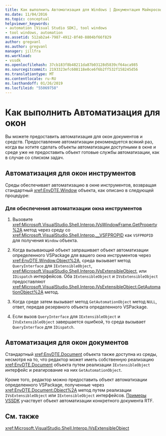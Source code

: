 ```yaml
---
title: Как выполнить Автоматизация для Windows | Документация Майкрософт
ms.date: 11/04/2016
ms.topic: conceptual
helpviewer_keywords:
- automation [Visual Studio SDK], tool windows
- tool windows, automation
ms.assetid: 512ab2a4-7987-4912-8f40-8804bf66f829
author: gregvanl
ms.author: gregvanl
manager: jillfra
ms.workload:
- vssdk
ms.openlocfilehash: 37cb183f8b48211da87b03128d5839cf64aca985
ms.sourcegitcommit: 2193323efc608118e0ce6f6b2ff532f158245d56
ms.translationtype: MT
ms.contentlocale: ru-RU
ms.lasthandoff: 01/26/2019
ms.locfileid: "55069758"
---
```

# <a name="how-to-provide-automation-for-windows"></a>Как выполнить Автоматизация для окон
Вы можете предоставить автоматизация для окон документов и средств. Предоставление автоматизации рекомендуется всякий раз, когда вы хотите сделать объекты автоматизации доступными в окне и среде уже не предоставить объект готовые службы автоматизации, как в случае со списком задач.

## <a name="automation-for-tool-windows"></a>Автоматизация для окон инструментов
 Среды обеспечивает автоматизацию в окне инструментов, возвращая стандартный <xref:EnvDTE.Window> объекта, как описано в следующей процедуре:

### <a name="to-provide-automation-for-tool-windows"></a>Для обеспечения автоматизации окна инструментов

1.  Вызовите <xref:Microsoft.VisualStudio.Shell.Interop.IVsWindowFrame.GetProperty%2A> метод через среду со <xref:Microsoft.VisualStudio.Shell.Interop.__VSFPROPID> как `VSFPROPID` для получения `Window` объекта.

2.  Когда вызывающий объект запрашивает объект автоматизации определенного VSPackage для вашего окна инструментов через <xref:EnvDTE.Window.Object%2A>, среда вызывает метод `QueryInterface` для `IExtensibleObject`, <xref:Microsoft.VisualStudio.Shell.Interop.IVsExtensibleObject>, или `IDispatch` интерфейсов. Оба `IExtensibleObject` и `IVsExtensibleObject` предоставляют <xref:Microsoft.VisualStudio.Shell.Interop.IVsExtensibleObject.GetAutomationObject%2A> метод.

3.  Когда среде затем вызывает метод `GetAutomationObject` метод `NULL`, ответ, передав резервного объекта определенного VSPackage.

4.  Если вызов `QueryInterface` для `IExtensibleObject` и `IVsExtensibleObject` завершается ошибкой, то среда вызывает `QueryInterface` для `IDispatch`.

## <a name="automation-for-document-windows"></a>Автоматизация для окон документов
 Стандартный <xref:EnvDTE.Document> объекта также доступна из среды, несмотря на то, что редактор может иметь собственную реализацию <xref:EnvDTE.Document> объекта путем реализации `IExtensibleObject` интерфейс и реагирование на них `GetAutomationObject`.

 Кроме того, редактор можно предоставить объект автоматизации определенного VSPackage, полученные через <xref:EnvDTE.Document.Object%2A> метод путем реализации `IVsExtensibleObject` или `IExtensibleObject` интерфейсов. [Примеры VSSDK](http://aka.ms/vs2015sdksamples) участвует объект автоматизации конкретного документа RTF.

## <a name="see-also"></a>См. также
    
<xref:Microsoft.VisualStudio.Shell.Interop.IVsExtensibleObject>